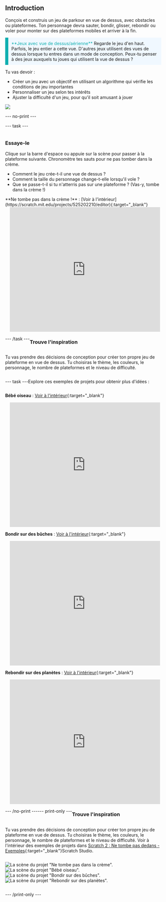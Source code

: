 ## Introduction

Conçois et construis un jeu de parkour en vue de dessus, avec obstacles ou plateformes. Ton personnage devra sauter, bondir, glisser, rebondir ou voler pour monter sur des plateformes mobiles et arriver à la fin.

<p style="border-left: solid; border-width:10px; border-color: #0faeb0; background-color: aliceblue; padding: 10px;">
<span style="color: #0faeb0">**Jeux avec vue de dessus/aérienne**</span> Regarde le jeu d'en haut. Parfois, le jeu entier a cette vue. D'autres jeux utilisent des vues de dessus lorsque tu entres dans un mode de conception. Peux-tu penser à des jeux auxquels tu joues qui utilisent la vue de dessus ? 
</p>

Tu vas devoir :
+ Créer un jeu avec un objectif en utilisant un algorithme qui vérifie les conditions de jeu importantes
+ Personnaliser un jeu selon tes intérêts
+ Ajuster la difficulté d'un jeu, pour qu'il soit amusant à jouer

![](images/example-strip.png)

--- no-print ---

--- task ---

<div style="display: flex; flex-wrap: wrap">
<div style="flex-basis: 175px; flex-grow: 1">  

### Essaye-le 

Clique sur la barre d'espace ou appuie sur la scène pour passer à la plateforme suivante. Chronomètre tes sauts pour ne pas tomber dans la crème.

+ Comment le jeu crée-t-il une vue de dessus ? 
+ Comment la taille du personnage change-t-elle lorsqu'il vole ? 
+ Que se passe-t-il si tu n'atterris pas sur une plateforme ? (Vas-y, tombe dans la crème !)

</div>

<div>
**Ne tombe pas dans la crème !** : [Voir à l'intérieur](https://scratch.mit.edu/projects/525202210/editor){:target="_blank"}
<div class="scratch-preview" style="margin-left: 15px;">
  <iframe allowtransparency="true" width="485" height="402" src="https://scratch.mit.edu/projects/embed/525202210/?autostart=false" frameborder="0"></iframe>
</div>

</div>

--- /task ---

### Trouve l'inspiration

Tu vas prendre des décisions de conception pour créer ton propre jeu de plateforme en vue de dessus. Tu choisiras le thème, les couleurs, le personnage, le nombre de plateformes et le niveau de difficulté.

--- task ---

Explore ces exemples de projets pour obtenir plus d'idées :

**Bébé oiseau** : [Voir à l'intérieur](https://scratch.mit.edu/projects/525236983/editor){:target="_blank"}
<div class="scratch-preview" style="margin-left: 15px;">
  <iframe allowtransparency="true" width="485" height="402" src="https://scratch.mit.edu/projects/embed/525236983/?autostart=false" frameborder="0"></iframe>
</div>

**Bondir sur des bûches** : [Voir à l'intérieur](https://scratch.mit.edu/projects/525236345/editor){:target="_blank"}
<div class="scratch-preview" style="margin-left: 15px;">
  <iframe allowtransparency="true" width="485" height="402" src="https://scratch.mit.edu/projects/embed/525236345/?autostart=false" frameborder="0"></iframe>
</div>

**Rebondir sur des planètes** : [Voir à l'intérieur](https://scratch.mit.edu/projects/525236603/editor){:target="_blank"}
<div class="scratch-preview" style="margin-left: 15px;">
  <iframe allowtransparency="true" width="485" height="402" src="https://scratch.mit.edu/projects/embed/525236603/?autostart=false" frameborder="0"></iframe>
</div>

--- /no-print ---

--- print-only ---

### Trouve l'inspiration

Tu vas prendre des décisions de conception pour créer ton propre jeu de plateforme en vue de dessus. Tu choisiras le thème, les couleurs, le personnage, le nombre de plateformes et le niveau de difficulté. Voir à l'intérieur des exemples de projets dans [Scratch 2 : Ne tombe pas dedans - Exemples](https://scratch.mit.edu/studios/29599110/){:target="_blank"}Scratch Studio.

![La scène du projet "Ne tombe pas dans la crème".](images/custard.png) ![La scène du projet "Bébé oiseau".](images/bird.png) ![La scène du projet "Bondir sur des bûches".](images/frog.png) ![La scène du projet "Rebondir sur des planètes".](images/space.png)

--- /print-only ---

 

